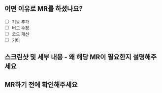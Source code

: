 ## 어떤 이유로 MR를 하셨나요?

- [ ] 기능 추가
- [ ] 버그 수정
- [ ] 코드 개선
- [ ] 기타

## 스크린샷 및 세부 내용 - 왜 해당 MR이 필요한지 설명해주세요

## MR하기 전에 확인해주세요
